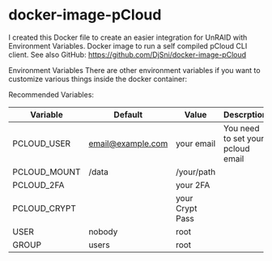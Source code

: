 # docker-image-pCloud

I created this Docker file to create an easier integration for UnRAID with Environment Variables.
Docker image to run a self compiled pCloud CLI client. See also GitHub:  https://github.com/DjSni/docker-image-pCloud

Environment Variables
There are other environment variables if you want to customize various things inside the docker container:

Recommended Variables:

| Variable | Default | Value | Descrption |
| --- | --- | --- | --- |
| PCLOUD_USER | email@example.com | your email | You need to set your pcloud email |
| PCLOUD_MOUNT | /data | /your/path | |
| PCLOUD_2FA | | your 2FA | |
| PCLOUD_CRYPT | | your Crypt Pass | |
| USER | nobody | root | |
| GROUP | users | root | |
